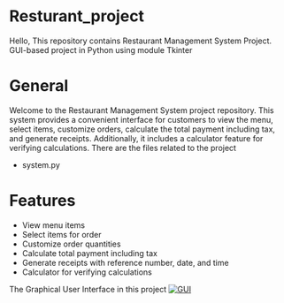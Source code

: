 # Resturant_project
Hello, This repository contains Restaurant Management System Project. GUI-based project in Python using module Tkinter

# General
Welcome to the Restaurant Management System project repository. This system provides a convenient interface for customers to view the menu, select items, customize orders, calculate the total payment including tax, and generate receipts. Additionally, it includes a calculator feature for verifying calculations. There are the files related to the project
- system.py
# Features
- View menu items
- Select items for order
- Customize order quantities
- Calculate total payment including tax
- Generate receipts with reference number, date, and time
- Calculator for verifying calculations

The Graphical User Interface in this project
[![GUI](image_url)]([Gui_screenshort.png](https://github.com/TasniaSanta/Resturant_project/blob/main/Gui_screenshort.png))
